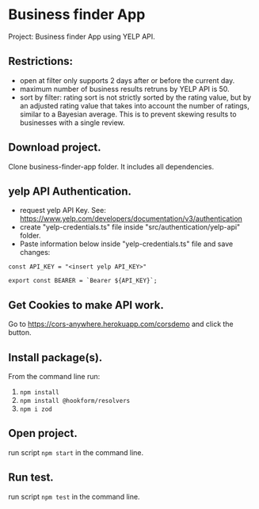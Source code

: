 # Business finder App

Project: Business finder App using YELP API.

## Restrictions:

- open at filter only supports 2 days after or before the current day.
- maximum number of business results retruns by YELP API is 50.
- sort by filter: rating sort is not strictly sorted by the rating value, but by an adjusted rating value that takes into account the number of ratings, similar to a Bayesian average. This is to prevent skewing results to businesses with a single review.

## Download project.

Clone business-finder-app folder. It includes all dependencies.

## yelp API Authentication.

- request yelp API Key. See: https://www.yelp.com/developers/documentation/v3/authentication
- create "yelp-credentials.ts" file inside "src/authentication/yelp-api" folder.
- Paste information below inside "yelp-credentials.ts" file and save changes:

```
const API_KEY = "<insert yelp API_KEY>"

export const BEARER = `Bearer ${API_KEY}`;
```

## Get Cookies to make API work.

Go to https://cors-anywhere.herokuapp.com/corsdemo and click the button.

## Install package(s).

From the command line run:

1. `npm install`
2. `npm install @hookform/resolvers`
3. `npm i zod`

## Open project.

run script `npm start` in the command line.

## Run test.

run script `npm test` in the command line.
